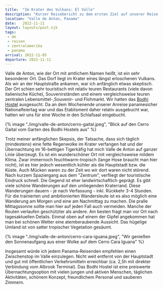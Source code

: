```yaml
---
title:  "Im Krater des Vulkans: El Valle"
description: "Kurzer Reisebericht zu dem ersten Ziel auf unserer Reise durch Panama nach dem Verlassen der Region um Panama-Stadt"
location: "Valle de Anton, Panama"
date:   2022-11-11
layout: layouts/post.njk
tags: 
 - de 
 - reisen 
 - zentralamerika 
 - panama
arrival: 2022-11-05
departure: 2022-11-11
---
```

Valle de Anton, wie der Ort mit amtlichem Namen heißt, ist ein sehr besonderer Ort.
Das Dorf liegt im Krater eines längst erloschenen Vulkans. Als wir an der Hauptstraße ankamen, war ich anfänglich etwas skeptisch.
Der Ort schien sehr touristisch mit relativ teuren Restaurants (viele davon italienische Küche), Souvenirständen und einem vergleichsweise teuren zentralen Lebensmittel-,Souvenir- und Flohmarkt.
Wir hatten das [Bodhi Hostel](https://www.bodhihostels.com) ausgesucht. Da an dem Wochenende unserer Anreise panamesicher Nationalfeiertag war und das Etablisment daher relativ ausgebucht war, hatten wir uns für eine Woche in den Schlafsaal eingebucht.

{% image "./img/valle-de-anton/cerro-gaital.jpeg", "Blick auf den Cerro Gaital vom Garten des Bodhi Hostels aus" %}

Trotz meiner anfänglichen Skepsis, der Tatsache, dass sich täglich (mindestens) eine fette Regenwolke im Krater verfangen hat und der Übernachtung im 16-bettigen Tigerkäfig hat mich Valle de Anton auf ganzer Linie überzeugt.
Es ist ein wunderschöner Ort mit vergleichsweise mildem Klima. Zwar immernoch feuchtwarm-tropisch (lange Hose braucht man hier nicht), ist es hier jedoch wesentlich kühler als die Hauptstadt bzw. die Küste.
Auch Mücken waren zu der Zeit wo wir dort waren nicht störend.
Nach kurzem Spaziergang aus dem "Zentrum", verfliegt der touristische Eindruck schnell. Die Gegend ist eher landwirtschaftlich geprägt.
Es gibt viele schöne Wanderungen auf den umliegenden Kraterrand. Diese Wanderungen dauern - je nach Verfassung - inkl. Rückkehr 3-4 Stunden.
Für die trainierten und ambitionierten Wandersleute ist es also möglich eine Wanderung am Morgen und eine am Nachmittag zu machen.
Die pralle Mittagssonne sollte man hier auf jeden Fall auch vermeiden. Manche der Routen verlaufen geschützter als andere.
Am besten fragt man vor Ort nach tagesaktuellen Details.
Einmal oben auf einem der Gipfel angekommen hat man bei schönen Wetter eine atemberaubende Aussicht. Das hügelige Umland ist von satter tropischer Vegetation gesäumt.

{% image "./img/valle-de-anton/cerro-cara-iguana.jpeg", "Wir genießen den Sonnenaufgang aus einer Wolke auf dem Cerro Cara Iguana" %}

Insgesamt würde ich jedem Panama-Reisenden empfehlen einen Zwischenstop im Valle einzulegen. Nicht weit entfernt von der Hauptstadt und gut mit öffentlichen Verkehrsmitteln erreichbar (ca. 2,5h mit direkter Verbindung vom Albrook Terminal). Das Bodhi Hostel ist eine preiswerte Übernachtungsoption mit vielen jungen und aktiven Menschen, täglichen Aktivitäten, schönem Konzept, freundlichem Personal und sauberen Zimmern.
